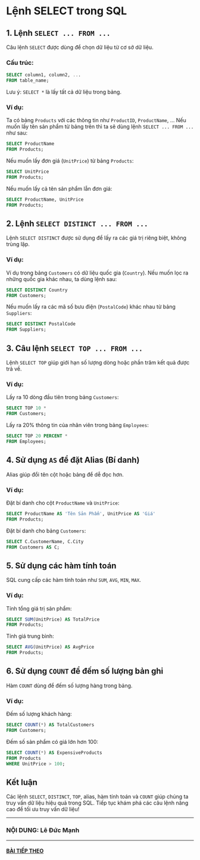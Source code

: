 # Lệnh SELECT trong SQL

## 1. Lệnh `SELECT ... FROM ...`
Câu lệnh `SELECT` được dùng để chọn dữ liệu từ cơ sở dữ liệu.

### Cấu trúc:
```sql
SELECT column1, column2, ...
FROM table_name;
```
Lưu ý: `SELECT *` là lấy tất cả dữ liệu trong bảng.

### Ví dụ:
Ta có bảng `Products` với các thông tin như `ProductID`, `ProductName`, ... Nếu muốn lấy tên sản phẩm từ bảng trên thì ta sẽ dùng lệnh `SELECT ... FROM ...` như sau:
```sql
SELECT ProductName
FROM Products;
```
Nếu muốn lấy đơn giá (`UnitPrice`) từ bảng `Products`:
```sql
SELECT UnitPrice
FROM Products;
```
Nếu muốn lấy cả tên sản phẩm lẫn đơn giá:
```sql
SELECT ProductName, UnitPrice
FROM Products;
```

## 2. Lệnh `SELECT DISTINCT ... FROM ...`
Lệnh `SELECT DISTINCT` được sử dụng để lấy ra các giá trị riêng biệt, không trùng lặp.

### Ví dụ:
Ví dụ trong bảng `Customers` có dữ liệu quốc gia (`Country`). Nếu muốn lọc ra những quốc gia khác nhau, ta dùng lệnh sau:
```sql
SELECT DISTINCT Country
FROM Customers;
```
Nếu muốn lấy ra các mã số bưu điện (`PostalCode`) khác nhau từ bảng `Suppliers`:
```sql
SELECT DISTINCT PostalCode
FROM Suppliers;
```

## 3. Câu lệnh `SELECT TOP ... FROM ...`
Lệnh `SELECT TOP` giúp giới hạn số lượng dòng hoặc phần trăm kết quả được trả về.

### Ví dụ:
Lấy ra 10 dòng đầu tiên trong bảng `Customers`:
```sql
SELECT TOP 10 *
FROM Customers;
```
Lấy ra 20% thông tin của nhân viên trong bảng `Employees`:
```sql
SELECT TOP 20 PERCENT *
FROM Employees;
```

## 4. Sử dụng `AS` để đặt Alias (Bí danh)
Alias giúp đổi tên cột hoặc bảng để dễ đọc hơn.

### Ví dụ:
Đặt bí danh cho cột `ProductName` và `UnitPrice`:
```sql
SELECT ProductName AS 'Tên Sản Phẩm', UnitPrice AS 'Giá'
FROM Products;
```
Đặt bí danh cho bảng `Customers`:
```sql
SELECT C.CustomerName, C.City
FROM Customers AS C;
```

## 5. Sử dụng các hàm tính toán
SQL cung cấp các hàm tính toán như `SUM`, `AVG`, `MIN`, `MAX`.

### Ví dụ:
Tính tổng giá trị sản phẩm:
```sql
SELECT SUM(UnitPrice) AS TotalPrice
FROM Products;
```
Tính giá trung bình:
```sql
SELECT AVG(UnitPrice) AS AvgPrice
FROM Products;
```

## 6. Sử dụng `COUNT` để đếm số lượng bản ghi
Hàm `COUNT` dùng để đếm số lượng hàng trong bảng.

### Ví dụ:
Đếm số lượng khách hàng:
```sql
SELECT COUNT(*) AS TotalCustomers
FROM Customers;
```
Đếm số sản phẩm có giá lớn hơn 100:
```sql
SELECT COUNT(*) AS ExpensiveProducts
FROM Products
WHERE UnitPrice > 100;
```

## Kết luận
Các lệnh `SELECT`, `DISTINCT`, `TOP`, alias, hàm tính toán và `COUNT` giúp chúng ta truy vấn dữ liệu hiệu quả trong SQL. Tiếp tục khám phá các câu lệnh nâng cao để tối ưu truy vấn dữ liệu!

---
### NỘI DUNG: Lê Đức Mạnh
---
#### [BÀI TIẾP THEO](https://github.com/DABTMU/SQLwithDAB/blob/main/WHERE.md)
